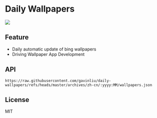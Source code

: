 # Daily Wallpapers
  
![](https://www.bing.com/th?id=OHR.HornbillPair_ZH-CN3380997666_UHD.jpg)

## Feature

- Daily automatic update of bing wallpapers
- Driving Wallpaper App Development

## API

```
https://raw.githubusercontent.com/gavinliu/daily-wallpapers/refs/heads/master/archives/zh-cn/:yyyy:MM/wallpapers.json
```

## License

MIT
  